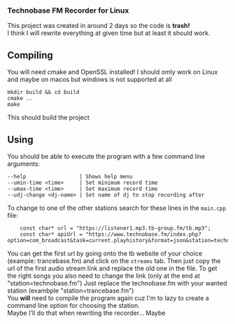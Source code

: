### Technobase FM Recorder for Linux
This project was created in around 2 days so the code is **trash!** <br>
I think I will rewrite everything at given time but at least it should work.

## Compiling
You will need cmake and OpenSSL installed!
I should omly work on Linux and maybe on macos but windows is not supported at all

    mkdir build && cd build
    cmake ..
    make

This should build the project

## Using
You should be able to execute the program with a few command line arguments:

    --help                 | Shows help menu
    --umin-time <time>     | Set minimum record time
    --umax-time <time>     | Set maximum record time
    --udj-change <dj-name> | Set name of dj to stop recording after 

To change to one of the other stations search for these lines in the `main.cpp` file:

        const char* url = "https://listener1.mp3.tb-group.fm/tb.mp3";
        const char* apiUrl = "https://www.technobase.fm/index.php?option=com_broadcast&task=current.playhistory&format=json&station=technobase.fm";

You can get the first url by going onto the tb website of your choice (example: trancebase.fm) and click on the `streams` tab. Then just copy the url of the first audio stream link and replace the old one in the file.
To get the right songs you also need to change the link (only at the end at "station=technobase.fm") Just replace the technobase.fm with your wanted station (exambple "station=trancebase.fm") <br>
You **will** need to compile the program again cuz I'm to lazy to create a command line option for choosing the station. <br>
Maybe I'll do that when rewriting the recorder... Maybe
